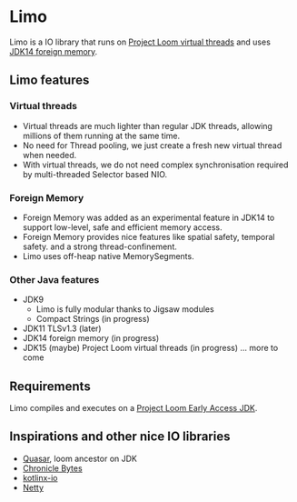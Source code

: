 # Limo

Limo is a IO library that runs on [Project Loom virtual threads](https://wiki.openjdk.java.net/display/loom/Main) and uses [JDK14 foreign memory](http://cr.openjdk.java.net/~mcimadamore/panama/memaccess_javadoc/jdk/incubator/foreign/package-summary.html).

## Limo features

### Virtual threads

* Virtual threads are much lighter than regular JDK threads, allowing millions of them running at the same time.
* No need for Thread pooling, we just create a fresh new virtual thread when needed.
* With virtual threads, we do not need complex synchronisation required by multi-threaded Selector based NIO.

### Foreign Memory

* Foreign Memory was added as an experimental feature in JDK14 to support low-level, safe and efficient memory access.
* Foreign Memory provides nice features like spatial safety, temporal safety. and a strong thread-confinement.
* Limo uses off-heap native MemorySegments.

### Other Java features

* JDK9
  * Limo is fully modular thanks to Jigsaw modules
  * Compact Strings (in progress)
* JDK11 TLSv1.3 (later)
* JDK14 foreign memory (in progress)
* JDK15 (maybe) Project Loom virtual threads (in progress)
... more to come

## Requirements

Limo compiles and executes on a [Project Loom Early Access JDK](http://jdk.java.net/loom/).

## Inspirations and other nice IO libraries
* [Quasar](https://github.com/puniverse/quasar), loom ancestor on JDK
* [Chronicle Bytes](https://github.com/OpenHFT/Chronicle-Bytes)
* [kotlinx-io](https://github.com/Kotlin/kotlinx-io)
* [Netty](https://github.com/netty/netty)
